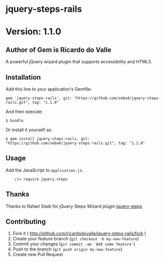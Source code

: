 # jquery-steps-rails

# Version: 1.1.0

## Author of Gem is Ricardo do Valle

A powerful jQuery wizard plugin that supports accessibility and HTML5.

## Installation

Add this line to your application's Gemfile:

    gem 'jquery-steps-rails', git: "https://github.com/seba4/jquery-steps-rails.git", tag: "1.1.0"

And then execute:

    $ bundle

Or install it yourself as:

    $ gem install jquery-steps-rails, git: "https://github.com/seba4/jquery-steps-rails.git", tag: "1.1.0"

## Usage

Add the JavaScript to `application.js`:

        //= require jquery.steps

## Thanks

Thanks to Rafael Staib for jQuery Steps Wizard plugin [jquery-steps]

[jquery-steps]: https://github.com/rstaib/jquery-steps

## Contributing

1. Fork it ( http://github.com/ricardodovalle/jquery-steps-rails/fork )
2. Create your feature branch (`git checkout -b my-new-feature`)
3. Commit your changes (`git commit -am 'Add some feature'`)
4. Push to the branch (`git push origin my-new-feature`)
5. Create new Pull Request
